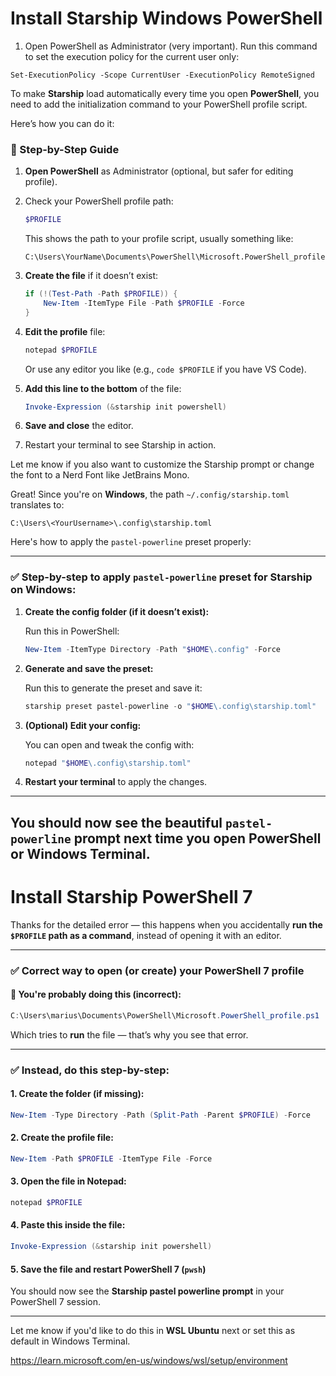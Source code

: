 # Install Starship Windows PowerShell
1. Open PowerShell as Administrator (very important).
Run this command to set the execution policy for the current user only:
```
Set-ExecutionPolicy -Scope CurrentUser -ExecutionPolicy RemoteSigned
```
To make **Starship** load automatically every time you open **PowerShell**, you need to add the initialization command to your PowerShell profile script.

Here’s how you can do it:

### 🔧 Step-by-Step Guide

1. **Open PowerShell** as Administrator (optional, but safer for editing profile).

2. Check your PowerShell profile path:

   ```powershell
   $PROFILE
   ```

   This shows the path to your profile script, usually something like:

   ```
   C:\Users\YourName\Documents\PowerShell\Microsoft.PowerShell_profile.ps1
   ```

3. **Create the file** if it doesn’t exist:

   ```powershell
   if (!(Test-Path -Path $PROFILE)) {
       New-Item -ItemType File -Path $PROFILE -Force
   }
   ```

4. **Edit the profile** file:

   ```powershell
   notepad $PROFILE
   ```

   Or use any editor you like (e.g., `code $PROFILE` if you have VS Code).

5. **Add this line to the bottom** of the file:

   ```powershell
   Invoke-Expression (&starship init powershell)
   ```

6. **Save and close** the editor.

7. Restart your terminal to see Starship in action.

Let me know if you also want to customize the Starship prompt or change the font to a Nerd Font like JetBrains Mono.


Great! Since you're on **Windows**, the path `~/.config/starship.toml` translates to:

```
C:\Users\<YourUsername>\.config\starship.toml
```

Here's how to apply the `pastel-powerline` preset properly:

---

### ✅ Step-by-step to apply `pastel-powerline` preset for Starship on Windows:

1. **Create the config folder (if it doesn’t exist):**

   Run this in PowerShell:

   ```powershell
   New-Item -ItemType Directory -Path "$HOME\.config" -Force
   ```

2. **Generate and save the preset:**

   Run this to generate the preset and save it:

   ```powershell
   starship preset pastel-powerline -o "$HOME\.config\starship.toml"
   ```

3. **(Optional) Edit your config:**

   You can open and tweak the config with:

   ```powershell
   notepad "$HOME\.config\starship.toml"
   ```

4. **Restart your terminal** to apply the changes.

---

You should now see the beautiful `pastel-powerline` prompt next time you open PowerShell or Windows Terminal.
-------------------------------------------------------

# Install Starship PowerShell 7
Thanks for the detailed error — this happens when you accidentally **run the `$PROFILE` path as a command**, instead of opening it with an editor.

---

### ✅ Correct way to open (or create) your PowerShell 7 profile

#### 🔁 You're probably doing this (incorrect):

```powershell
C:\Users\marius\Documents\PowerShell\Microsoft.PowerShell_profile.ps1
```

Which tries to **run** the file — that’s why you see that error.

---

### ✅ Instead, do this step-by-step:

#### 1. **Create the folder (if missing):**

```powershell
New-Item -Type Directory -Path (Split-Path -Parent $PROFILE) -Force
```

#### 2. **Create the profile file:**

```powershell
New-Item -Path $PROFILE -ItemType File -Force
```

#### 3. **Open the file in Notepad:**

```powershell
notepad $PROFILE
```

#### 4. **Paste this inside the file:**

```powershell
Invoke-Expression (&starship init powershell)
```

#### 5. **Save the file and restart PowerShell 7 (`pwsh`)**

You should now see the **Starship pastel powerline prompt** in your PowerShell 7 session.

---

Let me know if you'd like to do this in **WSL Ubuntu** next or set this as default in Windows Terminal.

https://learn.microsoft.com/en-us/windows/wsl/setup/environment
